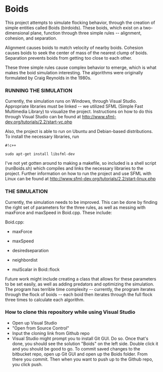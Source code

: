 # Boids

This project attempts to simulate flocking behavior, through the creation of simple entities called Boids (birdoids). These boids, which exist on a two-dimensional plane, function through three simple rules -- alignment, cohesion, and separation.

Alignment causes boids to match velocity of nearby boids.
Cohesion causes boids to seek the center of mass of the nearest clump of boids.
Separation prevents boids from getting too close to each other. 

These three simple rules cause complex behavior to emerge, which is what makes the boid simulation interesting. The algorithms were originally formulated by Craig Reynolds in the 1980s.

### RUNNING THE SIMULATION ###

Currently, the simulation runs on Windows, through Visual Studio. Appropriate libraries must be linked -- we utilized SFML (Simple Fast Multimedia Library) to visualize the project. Instructions on how to do this through Visual Studio can be found at http://www.sfml-dev.org/tutorials/2.2/start-vc.php

Also, the project is able to run on Ubuntu and Debian-based distributions. To install the necessary libraries, run


```
#!c++

sudo apt-get install libsfml-dev
```


I've not yet gotten around to making a makefile, so included is a shell script (runBoids.sh) which compiles and links the necessary libraries to the project. Further information on how to run the project and use SFML with Linux can be found at http://www.sfml-dev.org/tutorials/2.2/start-linux.php

### THE SIMULATION ###

Currently, the simulation needs to be improved. This can be done by finding the right set of parameters for the three rules, as well as messing with maxForce and maxSpeed in Boid.cpp. These include:

Boid.cpp:

* maxForce

* maxSpeed

* desiredseparation

* neighbordist

* mulScalar in Boid::flock

Future work might include creating a class that allows for these parameters to be set easily, as well as adding predators and optimizing the simulation. The program has terrible time complexity -- currently, the program iterates through the flock of boids -- each boid then iterates through the full flock three times to calculate each algorithm.

### How to clone this repository while using Visual Studio ###
* Open up Visual Studio
* "Open from Source Control"
* Input the cloning link from Github repo
* Visual Studio might prompt you to install Git GUI. Do so. Once that's done, you should see the solution "Boids" on the left side. Double click it and you should be good to go.
To commit saved changes to the bitbucket repo, open up Git GUI and open up the Boids folder. From there you commit. Then when you want to push up to the Github repo, you click push.
